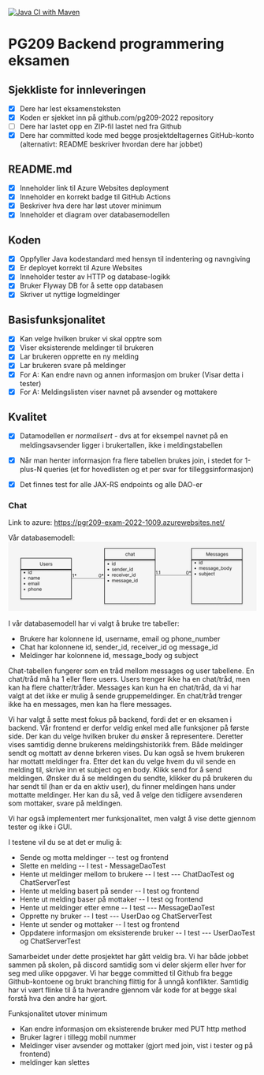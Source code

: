 [![Java CI with Maven](https://github.com/kristiania-pgr209-2022/pg209exam-Frodsand/actions/workflows/maven.yml/badge.svg)](https://github.com/kristiania-pgr209-2022/pg209exam-Frodsand/actions/workflows/maven.yml)

# PG209 Backend programmering eksamen

## Sjekkliste for innleveringen

* [x] Dere har lest eksamensteksten
* [x] Koden er sjekket inn på github.com/pg209-2022 repository
* [ ] Dere har lastet opp en ZIP-fil lastet ned fra Github
* [x] Dere har committed kode med begge prosjektdeltagernes GitHub-konto (alternativt: README beskriver hvordan dere har jobbet)

## README.md

* [x] Inneholder link til Azure Websites deployment
* [x] Inneholder en korrekt badge til GitHub Actions
* [x] Beskriver hva dere har løst utover minimum
* [x] Inneholder et diagram over databasemodellen

## Koden

* [x] Oppfyller Java kodestandard med hensyn til indentering og navngiving
* [x] Er deployet korrekt til Azure Websites
* [x] Inneholder tester av HTTP og database-logikk
* [x] Bruker Flyway DB for å sette opp databasen
* [x] Skriver ut nyttige logmeldinger

## Basisfunksjonalitet

* [x] Kan velge hvilken bruker vi skal opptre som
* [x] Viser eksisterende meldinger til brukeren
* [x] Lar brukeren opprette en ny melding
* [x] Lar brukeren svare på meldinger
* [x] For A: Kan endre navn og annen informasjon om bruker (Visar detta i tester)
* [x] For A: Meldingslisten viser navnet på avsender og mottakere

## Kvalitet

* [x] Datamodellen er *normalisert* - dvs at for eksempel navnet på en meldingsavsender ligger i brukertallen, ikke i meldingstabellen
* [x] Når man henter informasjon fra flere tabellen brukes join, i stedet for 1-plus-N queries (et for hovedlisten og et per svar for tilleggsinformasjon)
* [x] Det finnes test for alle JAX-RS endpoints og alle DAO-er


### Chat  
Link to azure:
https://pgr209-exam-2022-1009.azurewebsites.net/

Vår databasemodell:
![](document/database.png)

I vår databasemodell har vi valgt å bruke tre tabeller:
- Brukere har kolonnene id, username, email og phone_number
- Chat har kolonnene id, sender_id, receiver_id og message_id
- Meldinger har kolonnene id, message_body og subject

Chat-tabellen fungerer som en tråd mellom messages og user tabellene. En chat/tråd må ha 1 eller flere users. 
Users trenger ikke ha en chat/tråd, men kan ha flere chatter/tråder.
Messages kan kun ha en chat/tråd, da vi har valgt at det ikke er mulig å sende gruppemeldinger. 
En chat/tråd trenger ikke ha en messages, men kan ha flere messages.

Vi har valgt å sette mest fokus på backend, fordi det er en eksamen i backend. Vår frontend er derfor veldig enkel med alle funksjoner på første side.
Der kan du velge hvilken bruker du ønsker å representere. Deretter vises samtidig denne brukerens meldingshistorikk frem. 
Både meldinger sendt og mottatt av denne brkeren vises. Du kan også se hvem brukeren har mottatt meldinger fra.
Etter det kan du velge hvem du vil sende en melding til, skrive inn et subject og en body. Klikk send for å send meldingen.
Ønsker du å se meldingen du sendte, klikker du på brukeren du har sendt til (han er da en aktiv user), du finner meldingen hans under mottatte meldinger.
Her kan du så, ved å velge den tidligere avsenderen som mottaker, svare på meldingen.

Vi har også implementert mer funksjonalitet, men valgt å vise dette gjennom tester og ikke i GUI.

I testene vil du se at det er mulig å:

- Sende og motta meldinger
-- test og frontend
- Slette en melding
-- I test - MessageDaoTest
- Hente ut meldinger mellom to brukere 
-- I test 
--- ChatDaoTest og ChatServerTest
- Hente ut melding basert på sender
-- I test og frontend
- Hente ut melding baser på mottaker
-- I test og frontend
- Hente ut meldinger etter emne 
-- I test 
--- MessageDaoTest
- Opprette ny bruker
-- I test 
--- UserDao og ChatServerTest
- Hente ut sender og mottaker
-- I test og frontend
- Oppdatere informasjon om eksisterende bruker 
-- I test
--- UserDaoTest og ChatServerTest

Samarbeidet under dette prosjektet har gått veldig bra. Vi har både jobbet sammen på skolen, på discord samtidig 
som vi deler skjerm eller hver for seg med ulike oppgaver. 
Vi har begge committed til Github fra begge Github-kontoene og brukt branching flittig for å unngå konflikter.
Samtidig har vi vært flinke til å ta hverandre gjennom vår kode for at begge skal forstå hva den andre har gjort.

Funksjonalitet utover minimum
- Kan endre informasjon om eksisterende bruker med PUT http method
- Bruker lagrer i tillegg mobil nummer
- Meldinger viser avsender og mottaker (gjort med join, vist i tester og på frontend)
- meldinger kan slettes 







